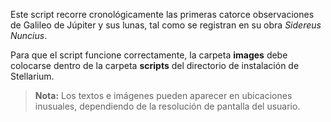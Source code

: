 Este script recorre cronológicamente las primeras catorce observaciones de Galileo de Júpiter y sus lunas, tal como se registran en su obra _Sidereus Nuncius_.

Para que el script funcione correctamente, la carpeta **images** debe colocarse dentro de la carpeta **scripts** del directorio de instalación de Stellarium.

> **Nota:** Los textos e imágenes pueden aparecer en ubicaciones inusuales, dependiendo de la resolución de pantalla del usuario.
